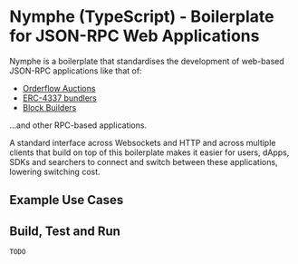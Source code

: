 # Nymphe (TypeScript) - Boilerplate for JSON-RPC Web Applications

Nymphe is a boilerplate that standardises the development of web-based JSON-RPC applications like that of:
- [Orderflow Auctions](https://frontier.tech/the-orderflow-auction-design-space)
- [ERC-4337 bundlers](https://eips.ethereum.org/EIPS/eip-4337)
- [Block Builders](https://www.titanbuilder.xyz/docs)

...and other RPC-based applications.

A standard interface across Websockets and HTTP and across multiple clients that build on top of this  boilerplate makes it easier for users, dApps, SDKs and searchers to connect and switch between these applications, lowering switching cost.

## Example Use Cases

## Build, Test and Run

`TODO`
